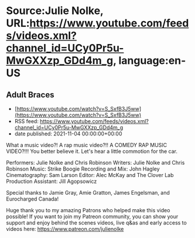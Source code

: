 # Source:Julie Nolke, URL:https://www.youtube.com/feeds/videos.xml?channel_id=UCy0Pr5u-MwGXXzp_GDd4m_g, language:en-US

## Adult Braces
 - [https://www.youtube.com/watch?v=S_SxfB3J5ww](https://www.youtube.com/watch?v=S_SxfB3J5ww)
 - RSS feed: https://www.youtube.com/feeds/videos.xml?channel_id=UCy0Pr5u-MwGXXzp_GDd4m_g
 - date published: 2021-11-04 00:00:00+00:00

What a music video?! A rap music video?!! A COMEDY RAP MUSIC VIDEO?!!! You better believe it. Let's hear a little commotion for the car.

Performers: Julie Nolke and Chris Robinson
Writers: Julie Nolke and Chris Robinson
Music: Strike Boogie
Recording and Mix: John Hagley 
Cinematography: Sam Larson
Editor: Alec McKay and The Clover Lab
Production Assistant: Jill Agopsowicz 

Special thanks to Jamie Gray, Amie Gratton, James Engelsman, and Eurocharged Canada!

Huge thank you to my amazing Patrons who helped make this video possible! If you want to join my Patreon community, you can show your support and enjoy behind the scenes videos, live q&as and early access to videos here: https://www.patreon.com/julienolke

